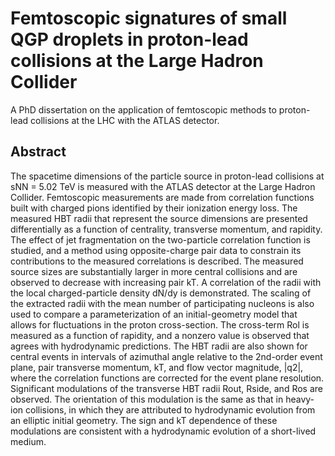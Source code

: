 Femtoscopic signatures of small QGP droplets in proton-lead collisions at the Large Hadron Collider
====================

A PhD dissertation on the application of femtoscopic methods to proton-lead collisions at the LHC with the ATLAS detector.

## Abstract

The spacetime dimensions of the particle source in proton-lead collisions at sNN = 5.02 TeV is measured with the ATLAS detector at the Large Hadron Collider.
Femtoscopic measurements are made from correlation functions built with charged pions identified by their ionization energy loss.
The measured HBT radii that represent the source dimensions are presented differentially as a function of centrality, transverse momentum, and rapidity.
The effect of jet fragmentation on the two-particle correlation function is studied, and a method using opposite-charge pair data to constrain its contributions to the measured correlations is described.
The measured source sizes are substantially larger in more central collisions and are observed to decrease with increasing pair kT.
A correlation of the radii with the local charged-particle density dN/dy is demonstrated.
The scaling of the extracted radii with the mean number of participating nucleons is also used to compare a parameterization of an initial-geometry model that allows for fluctuations in the proton cross-section.
The cross-term Rol is measured as a function of rapidity, and a nonzero value is observed that agrees with hydrodynamic predictions.
The HBT radii are also shown for central events in intervals of azimuthal angle relative to the 2nd-order event plane, pair transverse momentum, kT, and flow vector magnitude, |q2|, where the correlation functions are corrected for the event plane resolution.
Significant modulations of the transverse HBT radii Rout, Rside, and Ros are observed.
The orientation of this modulation is the same as that in heavy-ion collisions, in which they are attributed to hydrodynamic evolution from an elliptic initial geometry.
The sign and kT dependence of these modulations are consistent with a hydrodynamic evolution of a short-lived medium.
